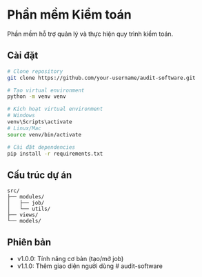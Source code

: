 # Phần mềm Kiểm toán

Phần mềm hỗ trợ quản lý và thực hiện quy trình kiểm toán.

## Cài đặt

```bash
# Clone repository
git clone https://github.com/your-username/audit-software.git

# Tạo virtual environment
python -m venv venv

# Kích hoạt virtual environment
# Windows
venv\Scripts\activate
# Linux/Mac
source venv/bin/activate

# Cài đặt dependencies
pip install -r requirements.txt
```

## Cấu trúc dự án

```plaintext
src/
├── modules/
│   ├── job/
│   └── utils/
├── views/
└── models/
```

## Phiên bản

- v1.0.0: Tính năng cơ bản (tạo/mở job)
- v1.1.0: Thêm giao diện người dùng #   a u d i t - s o f t w a r e  
 